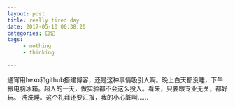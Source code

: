 ```yaml
---
layout: post
title: really tired day
date: 2017-05-10 00:38:20
categories: 日记
tags:
     - nothing
     - thinking
     
---
```

 通宵用hexo和github搭建博客，还是这种事情吸引人啊。晚上白天都没睡，下午搬电脑冰箱。超人的一天，做实验都不会这么投入。看来，只要跟专业无关，都好玩。
 洗洗睡。这个礼拜还要汇报，我的小心脏啊……
  <!--more-->